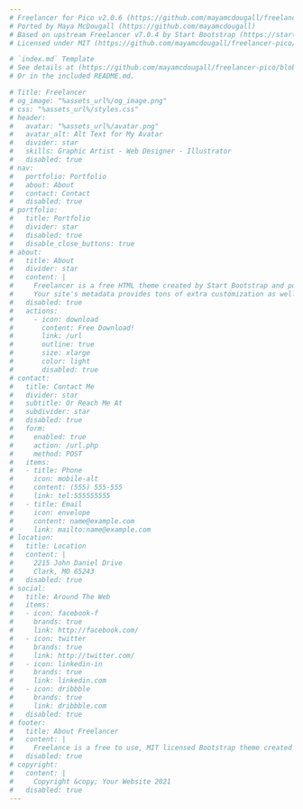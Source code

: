 ```yaml
---
# Freelancer for Pico v2.0.6 (https://github.com/mayamcdougall/freelancer-pico)
# Ported by Maya McDougall (https://github.com/mayamcdougall)
# Based on upstream Freelancer v7.0.4 by Start Bootstrap (https://startbootstrap.com/theme/freelancer)
# Licensed under MIT (https://github.com/mayamcdougall/freelancer-pico/blob/main/LICENSE)

# `index.md` Template
# See details at (https://github.com/mayamcdougall/freelancer-pico/blob/main/README.md)
# Or in the included README.md.

# Title: Freelancer
# og_image: "%assets_url%/og_image.png"
# css: "%assets_url%/styles.css"
# header:
#   avatar: "%assets_url%/avatar.png"
#   avatar_alt: Alt Text for My Avatar
#   divider: star
#   skills: Graphic Artist - Web Designer - Illustrator
#   disabled: true
# nav:
#   portfolio: Portfolio
#   about: About
#   contact: Contact
#   disabled: true
# portfolio:
#   title: Portfolio
#   divider: star
#   disabled: true
#   disable_close_buttons: true
# about:
#   title: About
#   divider: star
#   content: |
#     Freelancer is a free HTML theme created by Start Bootstrap and ported to PicoCMS for a streamlined and hassle free user experience. Using this theme in Pico, you can easily generate portfolio items by simply creating new markdown pages!
#     Your site's metadata provides tons of extra customization as well. You can specify your own avatar for the masthead, change the icons in the dividers, the social icons, and most of the text on the page all without touching the theme's code.
#   disabled: true
#   actions:
#     - icon: download
#       content: Free Download!
#       link: /url
#       outline: true
#       size: xlarge
#       color: light
#       disabled: true
# contact:
#   title: Contact Me
#   divider: star
#   subtitle: Or Reach Me At
#   subdivider: star
#   disabled: true
#   form:
#     enabled: true
#     action: /url.php
#     method: POST
#   items:
#   - title: Phone
#     icon: mobile-alt
#     content: (555) 555-555
#     link: tel:555555555
#   - title: Email
#     icon: envelope
#     content: name@example.com
#     link: mailto:name@example.com
# location:
#   title: Location
#   content: |
#     2215 John Daniel Drive 
#     Clark, MO 65243
#   disabled: true
# social:
#   title: Around The Web
#   items:
#   - icon: facebook-f
#     brands: true
#     link: http://facebook.com/
#   - icon: twitter
#     brands: true
#     link: http://twitter.com/
#   - icon: linkedin-in
#     brands: true
#     link: linkedin.com
#   - icon: dribbble
#     brands: true
#     link: dribbble.com
#   disabled: true
# footer:
#   title: About Freelancer
#   content: |
#     Freelance is a free to use, MIT licensed Bootstrap theme created by [Start Bootstrap](http://startbootstrap.com).  Ported to PicoCMS.
#   disabled: true
# copyright: 
#   content: |
#     Copyright &copy; Your Website 2021
#   disabled: true
---
```

